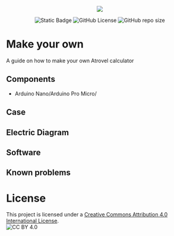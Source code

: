 <p align="center">
  <img src="https://github.com/A-N-Ulab/ATROVEL-arduino_calculator/assets/131162335/e850ed00-7e9a-429c-a55f-dce7ee2740c8">
</p>
<p align="center">
  <img alt="Static Badge" src="https://img.shields.io/badge/ANUlab-Atrovel-blue">
  <img alt="GitHub License" src="https://img.shields.io/github/license/A-N-Ulab/ATROVEL-arduino_calculator">
  <img alt="GitHub repo size" src="https://img.shields.io/github/repo-size/A-N-Ulab/ATROVEL-arduino_calculator">
</p>

# Make your own
A guide on how to make your own Atrovel calculator

## Components
* Arduino Nano/Arduino Pro Micro/

## Case


## Electric Diagram

## Software

## Known problems

# License
This project is licensed under a [Creative Commons Attribution 4.0 International License](http://creativecommons.org/licenses/by/4.0/).  
![CC BY 4.0](https://i.creativecommons.org/l/by/4.0/88x31.png)


